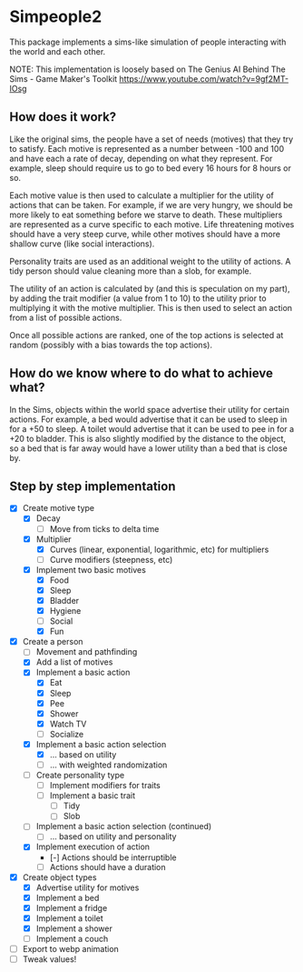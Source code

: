 # Simpeople2

This package implements a sims-like simulation of people interacting with the world and each other.

NOTE: This implementation is loosely based on 
The Genius AI Behind The Sims - Game Maker's Toolkit
https://www.youtube.com/watch?v=9gf2MT-IOsg


## How does it work?

Like the original sims, the people have a set of needs (motives) that they try to satisfy. Each motive is represented as a number between -100 and 100 and have each a rate of decay, depending on what they represent. For example, sleep should require us to go to bed every 16 hours for 8 hours or so. 

Each motive value is then used to calculate a multiplier for the utility of actions that can be taken. For example, if we are very hungry, we should be more likely to eat something before we starve to death.
These multipliers are represented as a curve specific to each motive. Life threatening motives should have a very steep curve, while other motives should have a more shallow curve (like social interactions).

Personality traits are used as an additional weight to the utility of actions. A tidy person should value cleaning more than a slob, for example.

The utility of an action is calculated by (and this is speculation on my part), by adding the trait modifier (a value from 1 to 10) to the utility prior to multiplying it with the motive multiplier. This is then used to select an action from a list of possible actions.

Once all possible actions are ranked, one of the top actions is selected at random (possibly with a bias towards the top actions).

## How do we know where to do what to achieve what?

In the Sims, objects within the world space advertise their utility for certain actions. For example, a bed would advertise that it can be used to sleep in for a +50 to sleep. A toilet would advertise that it can be used to pee in for a +20 to bladder. This is also slightly modified by the distance to the object, so a bed that is far away would have a lower utility than a bed that is close by.

## Step by step implementation

- [X] Create motive type
    - [X] Decay
        - [ ] Move from ticks to delta time
    - [X] Multiplier
        - [X] Curves (linear, exponential, logarithmic, etc) for multipliers
        - [ ] Curve modifiers (steepness, etc)
    - [X] Implement two basic motives
        - [X] Food
        - [X] Sleep
        - [X] Bladder
        - [X] Hygiene
        - [ ] Social
        - [X] Fun
- [X] Create a person
    - [ ] Movement and pathfinding
    - [X] Add a list of motives
    - [X] Implement a basic action
        - [X] Eat
        - [X] Sleep
        - [X] Pee
        - [X] Shower
        - [X] Watch TV
        - [ ] Socialize
    - [X] Implement a basic action selection
        - [X] ... based on utility
        - [ ] ... with weighted randomization
    - [ ] Create personality type
        - [ ] Implement modifiers for traits
        - [ ] Implement a basic trait
            - [ ] Tidy
            - [ ] Slob
    - [ ] Implement a basic action selection (continued)
        - [ ] ... based on utility and personality
    - [X] Implement execution of action
        - [-] Actions should be interruptible
        - [ ] Actions should have a duration
- [X] Create object types
    - [X] Advertise utility for motives
    - [X] Implement a bed
    - [X] Implement a fridge
    - [X] Implement a toilet
    - [X] Implement a shower
    - [ ] Implement a couch
- [ ] Export to webp animation
- [ ] Tweak values!